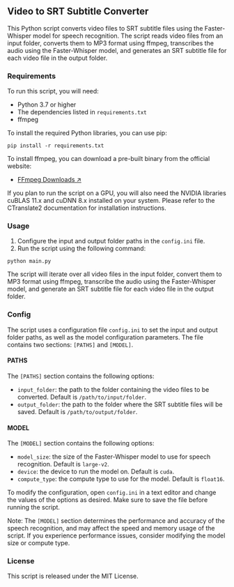 ## Video to SRT Subtitle Converter

This Python script converts video files to SRT subtitle files using the Faster-Whisper model for speech recognition. The script reads video files from an input folder, converts them to MP3 format using ffmpeg, transcribes the audio using the Faster-Whisper model, and generates an SRT subtitle file for each video file in the output folder.

### Requirements

To run this script, you will need:

- Python 3.7 or higher
- The dependencies listed in `requirements.txt`
- ffmpeg

To install the required Python libraries, you can use pip:

```
pip install -r requirements.txt
```

To install ffmpeg, you can download a pre-built binary from the official website:

- [FFmpeg Downloads ↗](https://www.ffmpeg.org/download.html)

If you plan to run the script on a GPU, you will also need the NVIDIA libraries cuBLAS 11.x and cuDNN 8.x installed on your system. Please refer to the CTranslate2 documentation for installation instructions.

### Usage

1. Configure the input and output folder paths in the `config.ini` file.
2. Run the script using the following command:

```
python main.py
```

The script will iterate over all video files in the input folder, convert them to MP3 format using ffmpeg, transcribe the audio using the Faster-Whisper model, and generate an SRT subtitle file for each video file in the output folder.

### Config

The script uses a configuration file `config.ini` to set the input and output folder paths, as well as the model configuration parameters. The file contains two sections: `[PATHS]` and `[MODEL]`.

#### PATHS

The `[PATHS]` section contains the following options:

- `input_folder`: the path to the folder containing the video files to be converted. Default is `/path/to/input/folder`.
- `output_folder`: the path to the folder where the SRT subtitle files will be saved. Default is `/path/to/output/folder`.

#### MODEL

The `[MODEL]` section contains the following options:

- `model_size`: the size of the Faster-Whisper model to use for speech recognition. Default is `large-v2`.
- `device`: the device to run the model on. Default is `cuda`.
- `compute_type`: the compute type to use for the model. Default is `float16`.

To modify the configuration, open `config.ini` in a text editor and change the values of the options as desired. Make sure to save the file before running the script.

Note: The `[MODEL]` section determines the performance and accuracy of the speech recognition, and may affect the speed and memory usage of the script. If you experience performance issues, consider modifying the model size or compute type.

### License

This script is released under the MIT License.